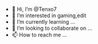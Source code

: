 - 👋 Hi, I’m @Tenxo7
- 👀 I’m interested in gaming,edit
- 🌱 I’m currently learning ...
- 💞️ I’m looking to collaborate on ...
- 📫 How to reach me ...

<!---
Tenxo7/Tenxo7 is a ✨ special ✨ repository because its `README.md` (this file) appears on your GitHub profile.
You can click the Preview link to take a look at your changes.
--->
